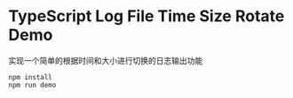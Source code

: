 TypeScript Log File Time Size Rotate Demo
===========================

实现一个简单的根据时间和大小进行切换的日志输出功能

```
npm install
npm run demo
```
